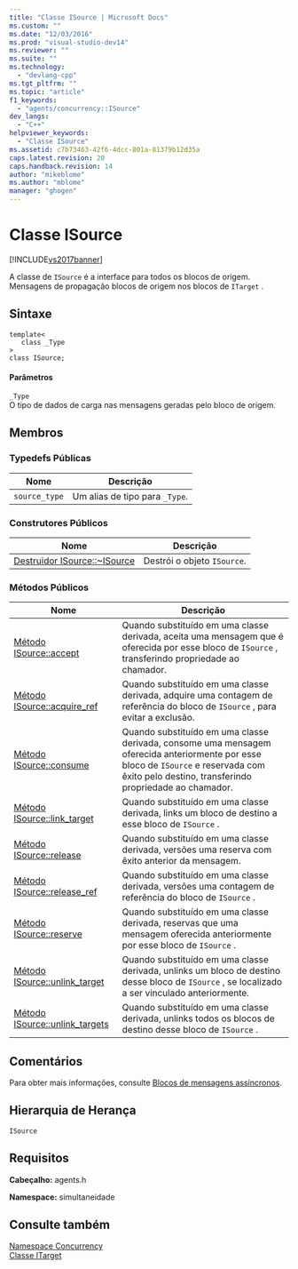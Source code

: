 ```yaml
---
title: "Classe ISource | Microsoft Docs"
ms.custom: ""
ms.date: "12/03/2016"
ms.prod: "visual-studio-dev14"
ms.reviewer: ""
ms.suite: ""
ms.technology: 
  - "devlang-cpp"
ms.tgt_pltfrm: ""
ms.topic: "article"
f1_keywords: 
  - "agents/concurrency::ISource"
dev_langs: 
  - "C++"
helpviewer_keywords: 
  - "Classe ISource"
ms.assetid: c7b73463-42f6-4dcc-801a-81379b12d35a
caps.latest.revision: 20
caps.handback.revision: 14
author: "mikeblome"
ms.author: "mblome"
manager: "ghogen"
---
```

# Classe ISource
[!INCLUDE[vs2017banner](../../../assembler/inline/includes/vs2017banner.md)]

A classe de `ISource` é a interface para todos os blocos de origem.  Mensagens de propagação blocos de origem nos blocos de `ITarget` .  
  
## Sintaxe  
  
```  
template<  
   class _Type  
>  
class ISource;  
```  
  
#### Parâmetros  
 `_Type`  
 O tipo de dados de carga nas mensagens geradas pelo bloco de origem.  
  
## Membros  
  
### Typedefs Públicas  
  
|Nome|Descrição|  
|----------|---------------|  
|`source_type`|Um alias de tipo para `_Type`.|  
  
### Construtores Públicos  
  
|Nome|Descrição|  
|----------|---------------|  
|[Destruidor ISource::~ISource](../Topic/ISource::~ISource%20Destructor.md)|Destrói o objeto `ISource`.|  
  
### Métodos Públicos  
  
|Nome|Descrição|  
|----------|---------------|  
|[Método ISource::accept](../Topic/ISource::accept%20Method.md)|Quando substituído em uma classe derivada, aceita uma mensagem que é oferecida por esse bloco de `ISource` , transferindo propriedade ao chamador.|  
|[Método ISource::acquire\_ref](../Topic/ISource::acquire_ref%20Method.md)|Quando substituído em uma classe derivada, adquire uma contagem de referência do bloco de `ISource` , para evitar a exclusão.|  
|[Método ISource::consume](../Topic/ISource::consume%20Method.md)|Quando substituído em uma classe derivada, consome uma mensagem oferecida anteriormente por esse bloco de `ISource` e reservada com êxito pelo destino, transferindo propriedade ao chamador.|  
|[Método ISource::link\_target](../Topic/ISource::link_target%20Method.md)|Quando substituído em uma classe derivada, links um bloco de destino a esse bloco de `ISource` .|  
|[Método ISource::release](../Topic/ISource::release%20Method.md)|Quando substituído em uma classe derivada, versões uma reserva com êxito anterior da mensagem.|  
|[Método ISource::release\_ref](../Topic/ISource::release_ref%20Method.md)|Quando substituído em uma classe derivada, versões uma contagem de referência do bloco de `ISource` .|  
|[Método ISource::reserve](../Topic/ISource::reserve%20Method.md)|Quando substituído em uma classe derivada, reservas que uma mensagem oferecida anteriormente por esse bloco de `ISource` .|  
|[Método ISource::unlink\_target](../Topic/ISource::unlink_target%20Method.md)|Quando substituído em uma classe derivada, unlinks um bloco de destino desse bloco de `ISource` , se localizado a ser vinculado anteriormente.|  
|[Método ISource::unlink\_targets](../Topic/ISource::unlink_targets%20Method.md)|Quando substituído em uma classe derivada, unlinks todos os blocos de destino desse bloco de `ISource` .|  
  
## Comentários  
 Para obter mais informações, consulte [Blocos de mensagens assíncronos](../../../parallel/concrt/asynchronous-message-blocks.md).  
  
## Hierarquia de Herança  
 `ISource`  
  
## Requisitos  
 **Cabeçalho:** agents.h  
  
 **Namespace:** simultaneidade  
  
## Consulte também  
 [Namespace Concurrency](../../../parallel/concrt/reference/concurrency-namespace.md)   
 [Classe ITarget](../../../parallel/concrt/reference/itarget-class.md)
